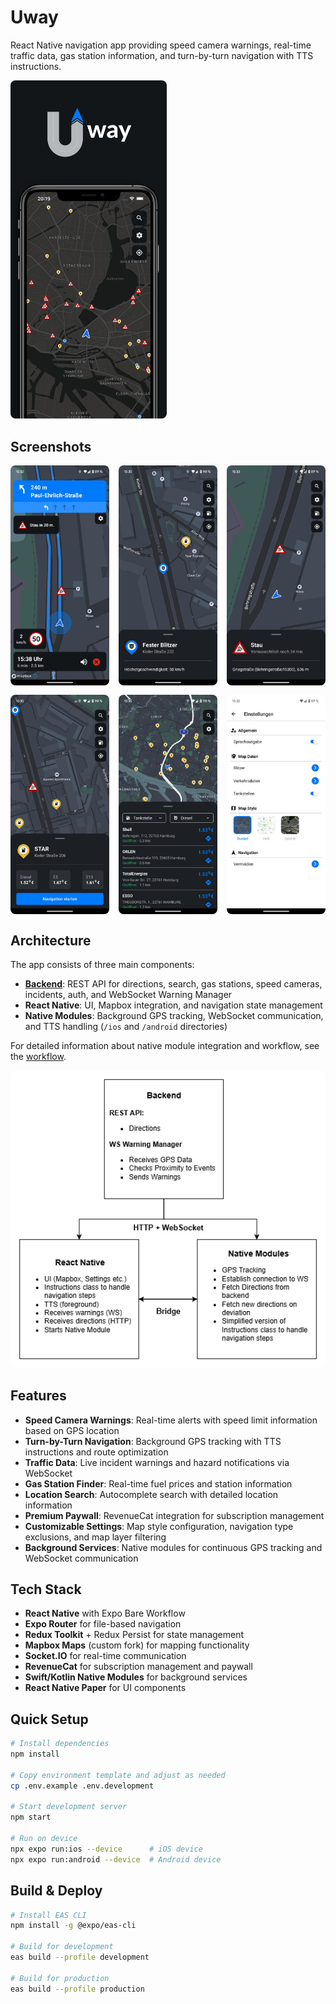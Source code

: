 # Uway

React Native navigation app providing speed camera warnings, real-time traffic data, gas station information, and turn-by-turn navigation with TTS instructions.

<img src="docs/images/uway-presentation.png" alt="Uway App Overview" style="width: 250px; border-radius: 8px;" />

## Screenshots

<div style="display: grid; grid-template-columns: repeat(3, 1fr); gap: 15px; max-width: 650px;">
  <img src="docs/images/navigation.jpeg" alt="Navigation" style="border-radius: 8px; width: 100%;" />
  <img src="docs/images/speed-camera.jpeg" alt="Speed Camera Warning" style="border-radius: 8px; width: 100%;" />
  <img src="docs/images/incident.jpeg" alt="Traffic Incident" style="border-radius: 8px; width: 100%;" />
  <img src="docs/images/gas-station.jpeg" alt="Gas Station Details" style="border-radius: 8px; width: 100%;" />
  <img src="docs/images/gas-station-list.jpeg" alt="Gas Station List" style="border-radius: 8px; width: 100%;" />
  <img src="docs/images/settings.jpeg" alt="Settings" style="border-radius: 8px; width: 100%;" />
</div>

## Architecture

The app consists of three main components:

- **[Backend](https://github.com/Fuggel/Uway-Backend)**: REST API for directions, search, gas stations, speed cameras, incidents, auth, and WebSocket Warning Manager
- **React Native**: UI, Mapbox integration, and navigation state management
- **Native Modules**: Background GPS tracking, WebSocket communication, and TTS handling (`/ios` and `/android` directories)

For detailed information about native module integration and workflow, see the [workflow](docs/workflow.md).

<img src="docs/architecture.png" alt="Architecture" style="border-radius: 8px;" />

## Features

- **Speed Camera Warnings**: Real-time alerts with speed limit information based on GPS location
- **Turn-by-Turn Navigation**: Background GPS tracking with TTS instructions and route optimization
- **Traffic Data**: Live incident warnings and hazard notifications via WebSocket
- **Gas Station Finder**: Real-time fuel prices and station information
- **Location Search**: Autocomplete search with detailed location information
- **Premium Paywall**: RevenueCat integration for subscription management
- **Customizable Settings**: Map style configuration, navigation type exclusions, and map layer filtering
- **Background Services**: Native modules for continuous GPS tracking and WebSocket communication

## Tech Stack

- **React Native** with Expo Bare Workflow
- **Expo Router** for file-based navigation
- **Redux Toolkit** + Redux Persist for state management
- **Mapbox Maps** (custom fork) for mapping functionality
- **Socket.IO** for real-time communication
- **RevenueCat** for subscription management and paywall
- **Swift/Kotlin Native Modules** for background services
- **React Native Paper** for UI components

## Quick Setup

```bash
# Install dependencies
npm install

# Copy environment template and adjust as needed
cp .env.example .env.development

# Start development server
npm start

# Run on device
npx expo run:ios --device      # iOS device
npx expo run:android --device  # Android device
```

## Build & Deploy

```bash
# Install EAS CLI
npm install -g @expo/eas-cli

# Build for development
eas build --profile development

# Build for production
eas build --profile production
```

